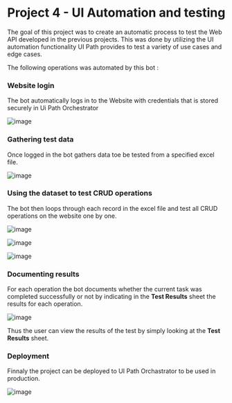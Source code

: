 # Project 4 - UI Automation and testing 

The goal of this project was to create an automatic process to test the Web API developed in the previous projects. This was done by utilizing the UI automation functionality UI Path provides to test a variety of use cases and edge cases.

The following operations was automated by this bot : 

### Website login 

The bot automatically logs in to the Website with credentials that is stored securely in Ui Path Orchestrator

![image](https://user-images.githubusercontent.com/46093495/198237633-325e2984-eb36-4eeb-b00d-790a4d66beb3.png)

### Gathering test data

Once logged in the bot gathers data toe be tested from a specified excel file. 

![image](https://user-images.githubusercontent.com/46093495/198237963-8dd92d28-1735-4e8d-b203-0b53b602567c.png)

### Using the dataset to test CRUD operations

The bot then loops through each record in the excel file and test all CRUD operations on the website one by one.

![image](https://user-images.githubusercontent.com/46093495/198238674-04f12641-2551-4b2d-91ea-415b13bc78ae.png)

![image](https://user-images.githubusercontent.com/46093495/198238721-cd6b163c-cf48-4950-b4c2-6211284baa30.png)

![image](https://user-images.githubusercontent.com/46093495/198238759-348849f1-1dfc-4e6c-9afe-934d5a979aca.png)

### Documenting results 

For each operation the bot documents whether the current task was completed successfully or not by indicating in the **Test Results** sheet the results for each operation. 

![image](https://user-images.githubusercontent.com/46093495/198239258-c7968e4c-0f1a-4620-89e1-2044b4ffce78.png)

Thus the user can view the results of the test by simply looking at the **Test Results** sheet. 

### Deployment 

Finnaly the project can be deployed to UI Path Orchastrator to be used in production.

![image](https://user-images.githubusercontent.com/46093495/198242607-8f2357a5-deda-4409-8bb5-6ac7e75f00ed.png)





